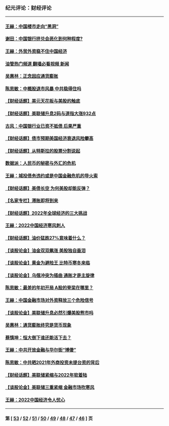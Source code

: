 ### 纪元评论：财经评论
---
#### [王赫：中国楼市走向“黑洞”](../../pages/nsc1026/n13770647.md?07030330) 
#### [谢田：中国银行挤兑会恶化到何种程度?](../../pages/nsc1026/n13766965.md?07030330) 
#### [王赫：外贸外资稳不住中国经济](../../pages/nsc1026/n13753933.md?07030330) 
#### [油管热门频道 翻墙必看视频 新闻](ok?07030330)
#### [吴惠林：正念因应通货膨胀](../../pages/nsc1026/n13750350.md?07030330) 
#### [陈思敏：中概股退市风暴 中共稳得住吗](../../pages/nsc1026/n13738978.md?07030330) 
#### [【财经话题】美元天花板与美股的触底](../../pages/nsc1026/n13736495.md?07030330) 
#### [【财经话题】美联储升息2码与道指大涨932点](../../pages/nsc1026/n13727377.md?07030330) 
#### [古风：中国银行业已资不抵债 后果严重](../../pages/nsc1026/n13726111.md?07030330) 
#### [【财经话题】债市预期美国经济衰退风险攀高](../../pages/nsc1026/n13698043.md?07030330) 
#### [【财经话题】从特斯拉的股票分割说起](../../pages/nsc1026/n13679733.md?07030330) 
#### [数据派：人民币的秘密与外汇的危机](../../pages/nsc1026/n13667092.md?07030330) 
#### [王赫：城投债务违约或是中国金融危机的导火索](../../pages/nsc1026/n13665322.md?07030330) 
#### [【财经话题】美债长空 为何美股却能反弹？](../../pages/nsc1026/n13665895.md?07030330) 
#### [【名家专栏】滞胀即将到来](../../pages/nsc1026/n13658171.md?07030330) 
#### [【财经话题】2022年全球经济的三大挑战](../../pages/nsc1026/n13654423.md?07030330) 
#### [王赫：2022中国经济寒风刺人](../../pages/nsc1026/n13651403.md?07030330) 
#### [【财经话题】油价猛跌27%意味着什么？](../../pages/nsc1026/n13648767.md?07030330) 
#### [【谈股论金】油金双双飙涨 美股独自垂泪](../../pages/nsc1026/n13631742.md?07030330) 
#### [【谈股论金】黄金为避险王 比特币寒冬来临](../../pages/nsc1026/n13600406.md?07030330) 
#### [【谈股论金】乌俄冲突为插曲 通胀才是主旋律](../../pages/nsc1026/n13576797.md?07030330) 
#### [陈思敏：最差的年初开局 A股的脊梁在哪里？](../../pages/nsc1026/n13558359.md?07030330) 
#### [王赫：中国金融市场对外资释放三个危险信号](../../pages/nsc1026/n13546389.md?07030330) 
#### [【谈股论金】美联储升息必然引爆美股熊市吗](../../pages/nsc1026/n13519194.md?07030330) 
#### [吴惠林：通货膨胀终究是货币现象](../../pages/nsc1026/n13512979.md?07030330) 
#### [蔡慎坤：恒大倒下谁还能活下去？](../../pages/nsc1026/n13501831.md?07030330) 
#### [王赫：中共开放金融与华尔街“博傻”](../../pages/nsc1026/n13501138.md?07030330) 
#### [陈思敏：中共晒2021年外商投资未提台资的背后](../../pages/nsc1026/n13501057.md?07030330) 
#### [【财经话题】美联储紧缩与2022年软着陆](../../pages/nsc1026/n13498354.md?07030330) 
#### [【谈股论金】美联储三重紧缩 金融市场吹寒风](../../pages/nsc1026/n13487202.md?07030330) 
#### [王赫：2022中国经济令人忧心](../../pages/nsc1026/n13480433.md?07030330) 

---
#### 第 [ [53](./53.md?07030330) / [52](./52.md?07030330) / [51](./51.md?07030330) / [50](./50.md?07030330) / [49](./49.md?07030330) / [48](./48.md?07030330) / [47](./47.md?07030330) / [46](./46.md?07030330) ] 页
